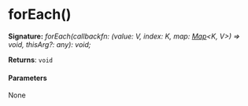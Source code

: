 # forEach()





**Signature:** _forEach(callbackfn: (value: V, index: K, map: [Map](../../es6-collections/interface/map.md)<K, V>) => void, thisArg?: any): void;_

**Returns**: `void`





#### Parameters
None


